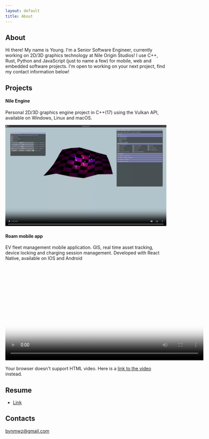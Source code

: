 ```yaml
---
layout: default
title: About
---
```

## About
Hi there! My name is Young. I'm a Senior Software Engineer, currently working on 2D/3D graphics technology at Nile Origin Studios!
I use C++, Rust, Python and JavaScript (just to name a few) for mobile, web and embedded software projects. I'm open to working on your next project, find my contact information below!

## Projects

#### Nile Engine
Personal 2D/3D graphics engine project in C++(17) using the Vulkan API, available on Windows, Linux and macOS.

<img src="/images/nile_thumb.png" alt="Nile Show Off" width="620">


#### Roam mobile app
EV fleet management mobile application. GIS, real time asset tracking, device locking and charging session management. Developed with React Native, available on IOS and Android
<video controls width="620" poster="/images/roam_app.jpg">
  <source src="/images/roam_app.webm" type="video/webm" />
  <p>
    Your browser doesn't support HTML video. Here is a
    <a href="/images/roam_app.webm" download="roam_app.webm">link to the video</a> instead.
  </p>
</video>

## Resume

- <a href="https://bynmz.github.io/images/Ben_Young_Mwanzia_Resume.pdf" target="_blank">Link</a>

## Contacts

bynmwz@gmail.com